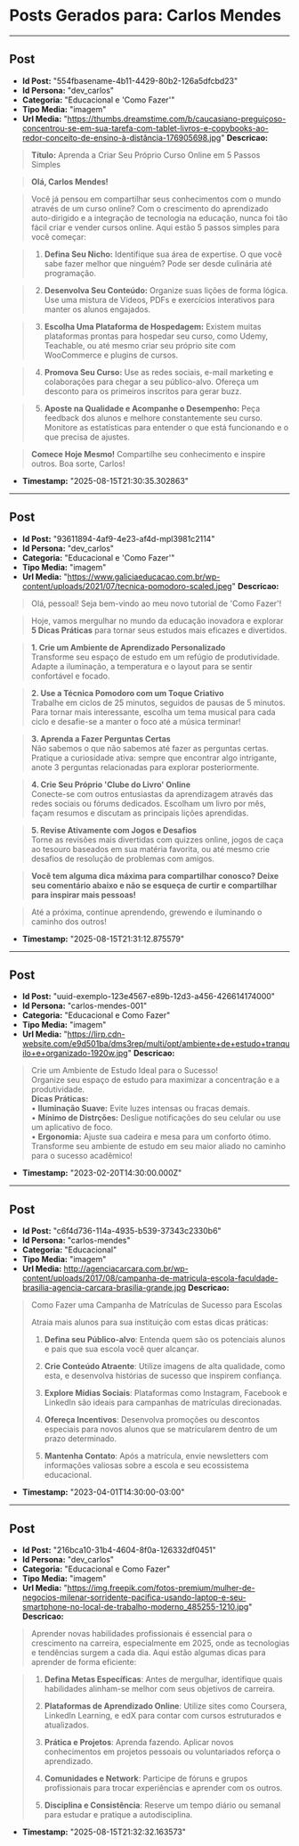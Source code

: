 # Posts Gerados para: Carlos Mendes

---

## Post
- **Id Post:** "554fbasename-4b11-4429-80b2-126a5dfcbd23"
- **Id Persona:** "dev_carlos"
- **Categoria:** "Educacional e 'Como Fazer'"
- **Tipo Media:** "imagem"
- **Url Media:** "https://thumbs.dreamstime.com/b/caucasiano-preguiçoso-concentrou-se-em-sua-tarefa-com-tablet-livros-e-copybooks-ao-redor-conceito-de-ensino-à-distância-176905698.jpg"
**Descricao:**
> **Título:** Aprenda a Criar Seu Próprio Curso Online em 5 Passos Simples

> **Olá, Carlos Mendes!**

> Você já pensou em compartilhar seus conhecimentos com o mundo através de um curso online? Com o crescimento do aprendizado auto-dirigido e a integração de tecnologia na educação, nunca foi tão fácil criar e vender cursos online. Aqui estão 5 passos simples para você começar:

> 1. **Defina Seu Nicho:** Identifique sua área de expertise. O que você sabe fazer melhor que ninguém? Pode ser desde culinária até programação.

> 2. **Desenvolva Seu Conteúdo:** Organize suas lições de forma lógica. Use uma mistura de Vídeos, PDFs e exercícios interativos para manter os alunos engajados.

> 3. **Escolha Uma Plataforma de Hospedagem:** Existem muitas plataformas prontas para hospedar seu curso, como Udemy, Teachable, ou até mesmo criar seu próprio site com WooCommerce e plugins de cursos.

> 4. **Promova Seu Curso:** Use as redes sociais, e-mail marketing e colaborações para chegar a seu público-alvo. Ofereça um desconto para os primeiros inscritos para gerar buzz.

> 5. **Aposte na Qualidade e Acompanhe o Desempenho:** Peça feedback dos alunos e melhore constantemente seu curso. Monitore as estatísticas para entender o que está funcionando e o que precisa de ajustes.

> **Comece Hoje Mesmo!** Compartilhe seu conhecimento e inspire outros. Boa sorte, Carlos!
- **Timestamp:** "2025-08-15T21:30:35.302863"

---

## Post
- **Id Post:** "93611894-4af9-4e23-af4d-mpl3981c2114"
- **Id Persona:** "dev_carlos"
- **Categoria:** "Educacional e 'Como Fazer'"
- **Tipo Media:** "imagem"
- **Url Media:** "https://www.galiciaeducacao.com.br/wp-content/uploads/2021/07/tecnica-pomodoro-scaled.jpeg"
**Descricao:**
> Olá, pessoal! Seja bem-vindo ao meu novo tutorial de 'Como Fazer'!

> Hoje, vamos mergulhar no mundo da educação inovadora e explorar **5 Dicas Práticas** para tornar seus estudos mais eficazes e divertidos.

> **1. Crie um Ambiente de Aprendizado Personalizado**  
> Transforme seu espaço de estudo em um refúgio de produtividade. Adapte a iluminação, a temperatura e o layout para se sentir confortável e focado.

> **2. Use a Técnica Pomodoro com um Toque Criativo**  
> Trabalhe em ciclos de 25 minutos, seguidos de pausas de 5 minutos. Para tornar mais interessante, escolha um tema musical para cada ciclo e desafie-se a manter o foco até a música terminar!

> **3. Aprenda a Fazer Perguntas Certas**  
> Não sabemos o que não sabemos até fazer as perguntas certas. Pratique a curiosidade ativa: sempre que encontrar algo intrigante, anote 3 perguntas relacionadas para explorar posteriormente.

> **4. Crie Seu Próprio 'Clube do Livro' Online**  
> Conecte-se com outros entusiastas da aprendizagem através das redes sociais ou fórums dedicados. Escolham um livro por mês, façam resumos e discutam as principais lições aprendidas.

> **5. Revise Ativamente com Jogos e Desafios**  
> Torne as revisões mais divertidas com quizzes online, jogos de caça ao tesouro baseados em sua matéria favorita, ou até mesmo crie desafios de resolução de problemas com amigos.

> **Você tem alguma dica máxima para compartilhar conosco? Deixe seu comentário abaixo e não se esqueça de curtir e compartilhar para inspirar mais pessoas!**

> Até a próxima, continue aprendendo, grewendo e iluminando o caminho dos outros!

- **Timestamp:** "2025-08-15T21:31:12.875579"

---

## Post
- **Id Post:** "uuid-exemplo-123e4567-e89b-12d3-a456-426614174000"
- **Id Persona:** "carlos-mendes-001"
- **Categoria:** "Educacional e Como Fazer"
- **Tipo Media:** "imagem"
- **Url Media:** "https://lirp.cdn-website.com/e9d501ba/dms3rep/multi/opt/ambiente+de+estudo+tranquilo+e+organizado-1920w.jpg"
**Descricao:**
> Crie um Ambiente de Estudo Ideal para o Sucesso!  
> Organize seu espaço de estudo para maximizar a concentração e a produtividade.  
> **Dicas Práticas:**  
> • **Iluminação Suave:** Evite luzes intensas ou fracas demais.  
> • **Mínimo de Distrções:** Desligue notificações do seu celular ou use um aplicativo de foco.  
> • **Ergonomia:** Ajuste sua cadeira e mesa para um conforto ótimo.  
> Transforme seu ambiente de estudo em seu maior aliado no caminho para o sucesso acadêmico!
- **Timestamp:** "2023-02-20T14:30:00.000Z"

---

## Post
- **Id Post:** "c6f4d736-114a-4935-b539-37343c2330b6"
- **Id Persona:** "carlos-mendes"
- **Categoria:** "Educacional"
- **Tipo Media:** "imagem"
- **Url Media:** http://agenciacarcara.com.br/wp-content/uploads/2017/08/campanha-de-matricula-escola-faculdade-brasilia-agencia-carcara-brasilia-grande.jpg
**Descricao:**
> Como Fazer uma Campanha de Matrículas de Sucesso para Escolas
>
> Atraia mais alunos para sua instituição com estas dicas práticas:
>
> 1. **Defina seu Público-alvo**: Entenda quem são os potenciais alunos e pais que sua escola você quer alcançar.
>
> 2. **Crie Conteúdo Atraente**: Utilize imagens de alta qualidade, como esta, e desenvolva histórias de sucesso que inspirem confiança.
>
> 3. **Explore Mídias Sociais**: Plataformas como Instagram, Facebook e LinkedIn são ideais para campanhas de matrículas direcionadas.
>
> 4. **Ofereça Incentivos**: Desenvolva promoções ou descontos especiais para novos alunos que se matricularem dentro de um prazo determinado.
>
> 5. **Mantenha Contato**: Após a matrícula, envie newsletters com informações valiosas sobre a escola e seu ecossistema educacional.
- **Timestamp:** "2023-04-01T14:30:00-03:00"

---

## Post
- **Id Post:** "216bca10-31b4-4604-8f0a-126332df0451"
- **Id Persona:** "dev_carlos"
- **Categoria:** "Educacional e Como Fazer"
- **Tipo Media:** "imagem"
- **Url Media:** "https://img.freepik.com/fotos-premium/mulher-de-negocios-milenar-sorridente-pacifica-usando-laptop-e-seu-smartphone-no-local-de-trabalho-moderno_485255-1210.jpg"
**Descricao:**
> Aprender novas habilidades profissionais é essencial para o crescimento na carreira, especialmente em 2025, onde as tecnologias e tendências surgem a cada dia. Aqui estão algumas dicas para aprender de forma eficiente:

> 1. **Defina Metas Específicas**: Antes de mergulhar, identifique quais habilidades alinham-se melhor com seus objetivos de carreira.
> 
> 2. **Plataformas de Aprendizado Online**: Utilize sites como Coursera, LinkedIn Learning, e edX para contar com cursos estruturados e atualizados.
> 
> 3. **Prática e Projetos**: Aprenda fazendo. Aplicar novos conhecimentos em projetos pessoais ou voluntariados reforça o aprendizado.
> 
> 4. **Comunidades e Network**: Participe de fóruns e grupos profissionais para trocar experiências e aprender com os outros.
> 
> 5. **Disciplina e Consistência**: Reserve um tempo diário ou semanal para estudar e pratique a autodisciplina.
- **Timestamp:** "2025-08-15T21:32:32.163573"